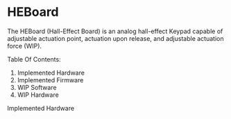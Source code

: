 # HEBoard
The HEBoard (Hall-Effect Board) is an analog hall-effect Keypad capable of adjustable actuation point, actuation upon release, and adjustable actuation force (WIP).

Table Of Contents:
1. Implemented Hardware
2. Implemented Firmware
3. WIP Software
4. WIP Hardware

Implemented Hardware
